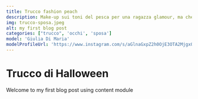 ```yaml
---
title: Trucco fashion peach
description: Make-up sui toni del pesca per una ragazza glamour, ma che non manca di una spiccata eleganza.
img: trucco-sposa.jpeg
alt: my first blog post
categories: ["trucco", 'occhi', 'sposa']
model: 'Giulia Di Maria'
modelProfileUrl: 'https://www.instagram.com/s/aGlnaGxpZ2h0OjE3OTA2MjgxOTY0NDkyMTI5?story_media_id=2611871765065989271&igshid=YmMyMTA2M2Y='
---
```


# Trucco di Halloween
Welcome to my first blog post using content module
